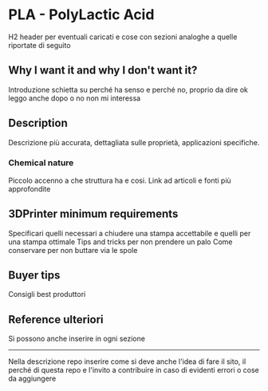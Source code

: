 <!-- FORM: Material Acronym - Capitalized Polymer Name -->
# PLA - PolyLactic Acid

H2 header per eventuali caricati e cose con sezioni analoghe a quelle riportate di seguito

## Why I want it and why I don't want it?

Introduzione schietta su perché ha senso e perché no, proprio da dire ok leggo anche dopo o no non mi interessa

## Description

Descrizione più accurata, dettagliata sulle proprietà, applicazioni specifiche.

### Chemical nature

Piccolo accenno a che struttura ha e cosi.
Link ad articoli e fonti più approfondite  

## 3DPrinter minimum requirements

Specificari quelli necessari a chiudere una stampa accettabile e quelli per una stampa ottimale
Tips and tricks per non prendere un palo
Come conservare per non buttare via le spole

## Buyer tips

Consigli best produttori

## Reference ulteriori

Si possono anche inserire in ogni sezione
____
Nella descrizione repo inserire come si deve anche l'idea di fare il sito, il perché di questa repo e l'invito a contribuire in caso di evidenti errori o cose da aggiungere
